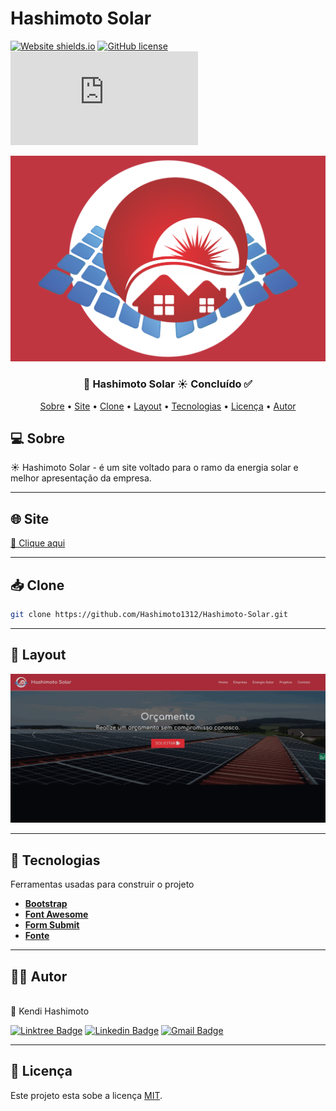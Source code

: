 # Hashimoto Solar

[![Website shields.io](https://img.shields.io/website-up-down-green-red/http/shields.io.svg)](http://shields.io/) 
[![GitHub license](https://img.shields.io/github/license/Naereen/StrapDown.js.svg)](https://github.com/Naereen/StrapDown.js/blob/master/LICENSE)
[![GitHub commits](https://badgen.net/github/commits/Naereen/Strapdown.js)](https://GitHub.com/Naereen/StrapDown.js/commit/)

![Logo!](assets/img/logo.png "logo")

<h3 align="center"> 🚀 Hashimoto Solar ☀️ Concluído ✅ </h3>

<p align="center">
   <a href=#sobre>Sobre</a> •
   <a href=#site>Site</a> •
   <a href=#clone>Clone</a> •
   <a href=#layout>Layout</a> •
   <a href=#tecnologias>Tecnologias</a> • 
   <a href=#licença>Licença</a> •
   <a href=#autor>Autor</a> 
</p>

## 💻 Sobre


☀️ Hashimoto Solar - é um site voltado para o ramo da energia solar e melhor apresentação da empresa.

---

## 🌐 Site
<a href="https://hashimotosolar.com/">📎 Clique aqui</a> 

---

## 📥 Clone
```bash
git clone https://github.com/Hashimoto1312/Hashimoto-Solar.git
```

---

## 🎨 Layout
![Layout!](assets/img/layout-gif.gif "layout")

---

## 👾 Tecnologias

Ferramentas usadas para construir o projeto

- **[Bootstrap](https://getbootstrap.com/)**
- **[Font Awesome](https://fontawesome.com/)**
- **[Form Submit](https://formsubmit.co/)**
- **[Fonte](https://fonts.google.com/specimen/Comfortaa?query=comfortaa)**


---

## 👨‍💻 Autor
 <img style="border-radius: 50%;" src="https://avatars.githubusercontent.com/u/71889483?v=4" width="100px;" alt=""/>
 <br/>🚀 Kendi Hashimoto

[![Linktree Badge](https://img.shields.io/badge/linktree-1de9b6?style=for-the-badge&logo=linktree&logoColor=white)](https://linktr.ee/Hashimoto01)
[![Linkedin Badge](https://img.shields.io/badge/-KendiHashimoto-blue?style=flat-square&logo=Linkedin&logoColor=white&link=https://www.linkedin.com/in/tgmarinho/)](https://www.linkedin.com/in/kendi-hashimoto-202359220/) 
[![Gmail Badge](https://img.shields.io/badge/-kendcampos@gmail.com-c14438?style=flat-square&logo=Gmail&logoColor=white&link=mailto:tgmarinho@gmail.com)](https://mail.google.com/mail/u/0/#inbox)

---

## 📝 Licença
Este projeto esta sobe a licença [MIT](./LICENSE).
